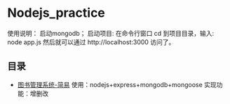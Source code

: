 # Nodejs_practice
使用说明：
启动mongodb；
启动项目: 在命令行窗口 cd 到项目目录，输入: node app.js
然后就可以通过 http://localhost:3000 访问了。

## 目录
* [图书管理系统-简易](master/bookSystem)
使用：nodejs+express+mongodb+mongoose
实现功能：增删改



